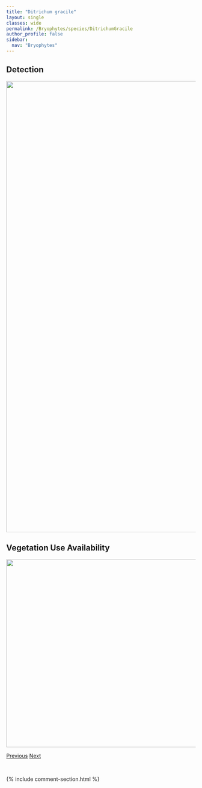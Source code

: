 ```yaml
---
title: "Ditrichum gracile"
layout: single
classes: wide
permalink: /Bryophytes/species/DitrichumGracile
author_profile: false
sidebar:
  nav: "Bryophytes"
---
```


<h2>Detection</h2>

<a href="https://drive.google.com/uc?export=view&id=13ZT27ME5m6XBOJrOXWqNK63UzQyuNjSV">
<img src="https://drive.google.com/uc?export=view&id=13ZT27ME5m6XBOJrOXWqNK63UzQyuNjSV" height = "1200" width = "800">
</a>


<h2>Vegetation Use Availability</h2>

<a href="https://drive.google.com/uc?export=view&id=1mtuLrv3UwnTrJ0FhFTYuL73i6N2W1trQ">
<img src="https://drive.google.com/uc?export=view&id=1mtuLrv3UwnTrJ0FhFTYuL73i6N2W1trQ" height = "500" width = "1000">
</a>


<a href="/DevelopmentWebsite/Bryophytes/species/DitrichumFlexicaule" class="pagination--pager" title="Ditrichum flexicaule">Previous</a> <a href="/DevelopmentWebsite/Bryophytes/species/DrepanocladusAduncus" class="pagination--pager" title="Drepanocladus aduncus">Next</a>

<p>&nbsp;</p>

{% include comment-section.html %}

